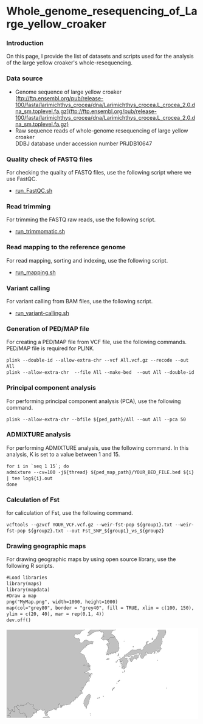 # Whole_genome_resequencing_of_Large_yellow_croaker
### Introduction
On this page, I provide the list of datasets and scripts used for the analysis of the large yellow croaker's whole-resequencing.  

### Data source
- Genome sequence of large yellow croaker  
[ftp://ftp.ensembl.org/pub/release-100/fasta/larimichthys_crocea/dna/Larimichthys_crocea.L_crocea_2.0.dna_sm.toplevel.fa.gz](ftp://ftp.ensembl.org/pub/release-100/fasta/larimichthys_crocea/dna/Larimichthys_crocea.L_crocea_2.0.dna_sm.toplevel.fa.gz)
- Raw sequence reads of whole-genome resequencing of large yellow croaker  
DDBJ database under accession number PRJDB10647  

### Quality check of FASTQ files
For checking the quality of FASTQ files, use the following script where we use FastQC.
- [run_FastQC.sh](./run_FastQC.sh)  

### Read trimming
For trimming the FASTQ raw reads, use the following script.
- [run_trimmomatic.sh](./run_trimmomatic.sh)  

### Read mapping to the reference genome
For read mapping, sorting and indexing, use the following script.  
- [run_mapping.sh](./run_mapping.sh)  

### Variant calling
For variant calling from BAM files, use the following script.  
- [run_variant-calling.sh](./run_variant-calling.sh)  

### Generation of PED/MAP file
For creating a PED/MAP file from VCF file, use the following commands. PED/MAP file is required for PLINK.   
```
plink --double-id --allow-extra-chr --vcf All.vcf.gz --recode --out All 
plink --allow-extra-chr  --file All --make-bed  --out All --double-id  
```
### Principal component analysis
For performing principal component analysis (PCA), use the following command.
```
plink --allow-extra-chr --bfile ${ped_path}/All --out All --pca 50
```

### ADMIXTURE analysis
For performing ADMIXTURE analysis, use the following command. In this analysis, K is set to a value between 1 and 15.
```
for i in `seq 1 15`; do
admixture --cv=100 -j${thread} ${ped_map_path}/YOUR_BED_FILE.bed ${i} | tee log${i}.out
done
```

### Calculation of Fst
for caliculation of Fst, use the following command.
```
vcftools --gzvcf YOUR_VCF.vcf.gz --weir-fst-pop ${group1}.txt --weir-fst-pop ${group2}.txt --out Fst_SNP_${group1}_vs_${group2}
```

### Drawing geographic maps
For drawing geographic maps by using open source library, use the following R scripts.
```
#Load libraries
library(maps)
library(mapdata)
#Draw a map
png("MyMap.png", width=1000, height=1000)
map(col="grey80", border = "grey40", fill = TRUE, xlim = c(100, 150), ylim = c(20, 40), mar = rep(0.1, 4))
dev.off()
```
![mymap.png](mymap.png)








